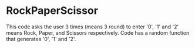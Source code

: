 # RockPaperScissor
This code asks the user 3 times (means 3 round) to enter '0', '1' and '2' means Rock, Paper, and Scissors respectively. Code has a random function that generates '0', '1' and '2'.
